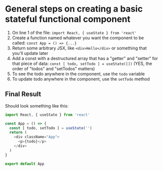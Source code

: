 # General steps on creating a basic stateful functional component

1. On line 1 of the file: `import React, { useState } from 'react'`
1. Create a function named whatever you want the component to be called: `const App = () => {...}`
1. Return some arbitrary JSX, like `<div>Hello</div>` or something that you'll update later
1. Add a const with a destructured array that has a "getter" and "setter" for that piece of data: `const [ todo, setTodo ] = useState([])` (YES, the order of "todos" and "setTodos" matters)
1. To see the todo anywhere in the component, use the `todo` variable
1. To update todo anywhere in the component, use the `setTodo` method

## Final Result

Should look something like this:

```js
import React, { useState } from 'react'

const App = () => {
  const [ todo, setTodo ] = useState('')
  return (
    <div className="App">
      <p>{todo}</p>
    </div>
  )
}

export default App
```
